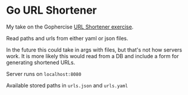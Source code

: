 # Go URL Shortener

My take on the Gophercise [URL Shortener exercise](https://github.com/gophercises/urlshort).

Read paths and urls from either yaml or json files.

In the future this could take in args with files, but that's not how servers work. It is more likely this would read from a DB and include a form for generating shortened URLs.

Server runs on `localhost:8080`

Available stored paths in `urls.json` and `urls.yaml`

